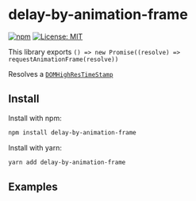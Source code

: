 # delay-by-animation-frame

[![npm](https://img.shields.io/npm/v/delay-by-animation-frame?style=flat)](https://www.npmjs.com/package/delay-by-animation-frame) [![License: MIT](https://img.shields.io/badge/License-MIT-green.svg?style=flat)](https://opensource.org/licenses/MIT)

This library exports `() => new Promise((resolve) => requestAnimationFrame(resolve))`

Resolves a [`DOMHighResTimeStamp`](https://developer.mozilla.org/en-US/docs/Web/API/DOMHighResTimeStamp)

## Install

Install with npm:

```bash
npm install delay-by-animation-frame
```

Install with yarn:

```bash
yarn add delay-by-animation-frame
```

## Examples

